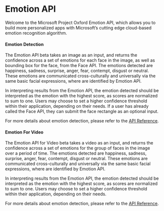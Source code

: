 <!-- 
NavPath: Emotion API
LinkLabel: Overview
Url: Emotion/documentation/
Weight: 100
-->

# Emotion API

Welcome to the Microsoft Project Oxford Emotion API, which allows you to build more personalized apps with Microsoft’s cutting edge cloud-based emotion recognition algorithm.




#### Emotion Detection


The Emotion API beta takes an image as an input, and returns the confidence across a set of emotions for each face in the image, as well as bounding box for the face, from the Face API. The emotions detected are happiness, sadness, surprise, anger, fear, contempt, disgust or neutral. These emotions are communicated cross-culturally and universally via the same basic facial expressions, where are identified by Emotion API. 

In interpreting results from the Emotion API, the emotion detected should be interpreted as the emotion with the highest score, as scores are normalized to sum to one. Users may choose to set a higher confidence threshold within their application, depending on their needs. If a user has already called the Face API, they can submit the face rectangle as an optional input.


For more details about emotion detection, please refer to the [API Reference](https://dev.projectoxford.ai/docs/services/5639d931ca73072154c1ce89).
 

#### Emotion For Video


The Emotion API for Video beta takes a video as an input, and returns the confidence across a set of emotions for the group of faces in the image over a period of time. The emotions detected are happiness, sadness, surprise, anger, fear, contempt, disgust or neutral. These emotions are communicated cross-culturally and universally via the same basic facial expressions, where are identified by Emotion API. 

In interpreting results from the Emotion API, the emotion detected should be interpreted as the emotion with the highest score, as scores are normalized to sum to one. Users may choose to set a higher confidence threshold within their application, depending on their needs. 


For more details about emotion detection, please refer to the [API Reference](https://dev.projectoxford.ai/docs/services/5639d931ca73072154c1ce89).
